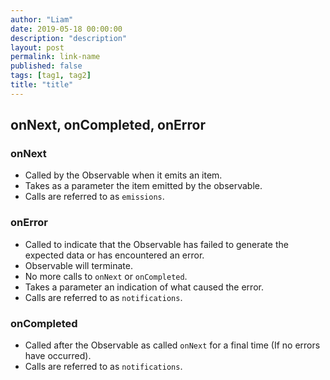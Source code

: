 ```yaml
---
author: "Liam"
date: 2019-05-18 00:00:00
description: "description"
layout: post
permalink: link-name
published: false
tags: [tag1, tag2]
title: "title"
---
```


## onNext, onCompleted, onError

### onNext
- Called by the Observable when it emits an item.
- Takes as a parameter the item emitted by the observable.
- Calls are referred to as `emissions`.

### onError
- Called to indicate that the Observable has failed to generate the expected data or has encountered an error.
- Observable will terminate.
- No more calls to `onNext` or `onCompleted`.
- Takes a parameter an indication of what caused the error.
- Calls are referred to as `notifications`.

### onCompleted
- Called after the Observable as called `onNext` for a final time (If no errors have occurred).
- Calls are referred to as `notifications`.
